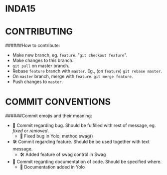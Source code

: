 # INDA15
# CONTRIBUTING

######How to contribute: 
- Make new branch, eg. `feature`. "`git checkout feature`". 
- Make changes to this branch. 
- `git pull` on master branch. 
- Rebase `feature` branch with `master`. Eg., (on `feature`) `git rebase master`. 
- On `master` branch, merge with `feature`. `git merge feature`. 
- Push changes to `master`. 

# COMMIT CONVENTIONS 
######Commit emojis and their meaning: 
- :bug: Commit regarding bug. Should be fulfilled with rest of message, eg. *fixed* or *removed*. 
  - :bug: Fixed bug in Yolo, method swag()
- :hammer_and_wrench: Commit regarding feature. Should be be used together with text message. 
  - :hammer_and_wrench: Added feature of swag control in Swag
- :book: Commit regarding documentation of code. Should be specified where. 
  - :book: Documentation added in Yolo
